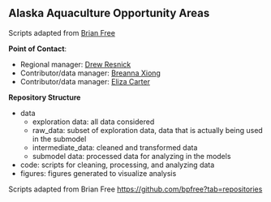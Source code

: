 **Alaska Aquaculture Opportunity Areas** 
-------------------------------------------

Scripts adapted from [Brian Free](https://github.com/bpfree?tab=repositories)


**Point of Contact**:
  - Regional manager: [Drew Resnick](drew.resnick@noaa.gov)
  - Contributor/data manager: [Breanna Xiong](breanna.xiong@noaa.gov)
  - Contributor/data manager: [Eliza Carter](eliza.carter@noaa.gov)


**Repository Structure**
  - data
    - exploration data: all data considered
    - raw_data: subset of exploration data, data that is actually being used in the submodel
    - intermediate_data: cleaned and transformed data
    - submodel data: processed data for analyzing in the models
 - code: scripts for cleaning, processing, and analyzing data
 - figures: figures generated to visualize analysis


Scripts adapted from Brian Free https://github.com/bpfree?tab=repositories
